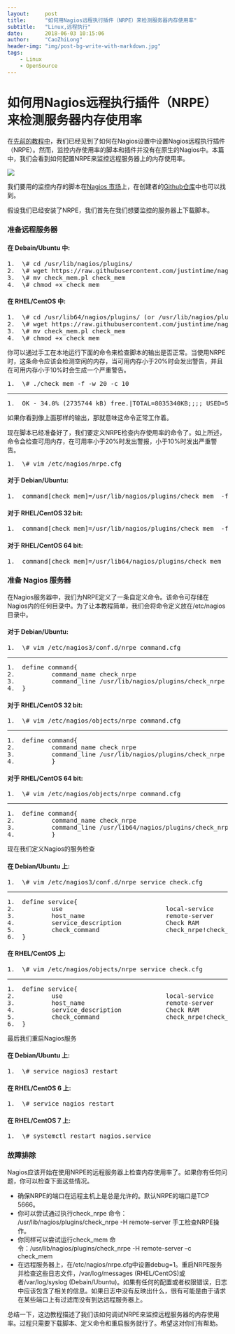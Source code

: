 ```yaml
---
layout:     post
title:      "如何用Nagios远程执行插件（NRPE）来检测服务器内存使用率"
subtitle:   "Linux,远程执行"
date:       2018-06-03 10:15:06
author:     "CaoZhiLong"
header-img: "img/post-bg-write-with-markdown.jpg"
tags:
    - Linux
    - OpenSource
---
```



# 如何用Nagios远程执行插件（NRPE）来检测服务器内存使用率


在[先前的教程中](http://linux.cn/article-4101-1.html)，我们已经见到了如何在Nagios设置中设置Nagios远程执行插件（NRPE）。然而，监控内存使用率的脚本和插件并没有在原生的Nagios中。本篇中，我们会看到如何配置NRPE来监控远程服务器上的内存使用率。

![](https://dn-linuxcn.qbox.me/data/attachment/album/201410/27/225219vev9r9l70rdqtg0o.jpg)

我们要用的监控内存的脚本在[Nagios 市场](http://exchange.nagios.org/directory/Plugins/Operating-Systems/Solaris/check_mem-2Epl/details)上，在创建者的[Github仓库](https://github.com/justintime/nagios-plugins/blob/master/check_mem/check_mem.pl)中也可以找到。

假设我们已经安装了NRPE，我们首先在我们想要监控的服务器上下载脚本。

### 准备远程服务器

#### 在 Debain/Ubuntu 中:

<pre class="prettyprint linenums prettyprinted" style="">
1.  \# cd /usr/lib/nagios/plugins/
2.  \# wget https://raw.githubusercontent.com/justintime/nagios-plugins/master/check_mem/check_mem.pl
3.  \# mv check_mem.pl check_mem
4.  \# chmod +x check_mem 
</pre>

#### 在 RHEL/CentOS 中:

<pre class="prettyprint linenums prettyprinted" style="">
1.  \# cd /usr/lib64/nagios/plugins/ (or /usr/lib/nagios/plugins/ for 32-bit)
2.  \# wget https://raw.githubusercontent.com/justintime/nagios-plugins/master/check_mem/check_mem.pl
3.  \# mv check_mem.pl check_mem
4.  \# chmod +x check_mem
</pre>

你可以通过手工在本地运行下面的命令来检查脚本的输出是否正常。当使用NRPE时，这条命令应该会检测空闲的内存，当可用内存小于20%时会发出警告，并且在可用内存小于10%时会生成一个严重警告。

<pre class="prettyprint linenums prettyprinted" style="">
1.  \# ./check_mem -f -w 20 -c 10 
</pre>

---

<pre class="prettyprint linenums prettyprinted" style="">
1.  OK - 34.0% (2735744 kB) free.|TOTAL=8035340KB;;;; USED=5299596KB;6428272;7231806;; FREE=2735744KB;;;; CACHES=2703504KB;;;;
</pre>

如果你看到像上面那样的输出，那就意味这命令正常工作着。

现在脚本已经准备好了，我们要定义NRPE检查内存使用率的命令了。如上所述，命令会检查可用内存，在可用率小于20%时发出警报，小于10%时发出严重警告。

<pre class="prettyprint linenums prettyprinted" style="">
1.  \# vim /etc/nagios/nrpe.cfg 
</pre>

#### 对于 Debian/Ubuntu:

<pre class="prettyprint linenums prettyprinted" style="">
1.  command[check_mem]=/usr/lib/nagios/plugins/check_mem  -f -w 20 -c 10
</pre>

#### 对于 RHEL/CentOS 32 bit:

<pre class="prettyprint linenums prettyprinted" style="">
1.  command[check_mem]=/usr/lib/nagios/plugins/check_mem  -f -w 20 -c 10
</pre>

#### 对于 RHEL/CentOS 64 bit:

<pre class="prettyprint linenums prettyprinted" style="">
1.  command[check_mem]=/usr/lib64/nagios/plugins/check_mem  -f -w 20 -c 10
</pre>

### 准备 Nagios 服务器

在Nagios服务器中，我们为NRPE定义了一条自定义命令。该命令可存储在Nagios内的任何目录中。为了让本教程简单，我们会将命令定义放在/etc/nagios目录中。

#### 对于 Debian/Ubuntu:

<pre class="prettyprint linenums prettyprinted" style="">
1.  \# vim /etc/nagios3/conf.d/nrpe_command.cfg 
</pre>

---

<pre class="prettyprint linenums prettyprinted" style="">
1.  define command{
2.          command_name check_nrpe
3.          command_line /usr/lib/nagios/plugins/check_nrpe -H '$HOSTADDRESS$'  -c '$ARG1$'
4.  }
</pre>

#### 对于 RHEL/CentOS 32 bit:

<pre class="prettyprint linenums prettyprinted" style="">
1.  \# vim /etc/nagios/objects/nrpe_command.cfg 
</pre>

---

<pre class="prettyprint linenums prettyprinted" style="">
1.  define command{
2.          command_name check_nrpe
3.          command_line /usr/lib/nagios/plugins/check_nrpe -H $HOSTADDRESS$ -c $ARG1$
4.          }
</pre>

#### 对于 RHEL/CentOS 64 bit:

<pre class="prettyprint linenums prettyprinted" style="">
1.  \# vim /etc/nagios/objects/nrpe_command.cfg 
</pre>

---

<pre class="prettyprint linenums prettyprinted" style="">
1.  define command{
2.          command_name check_nrpe
3.          command_line /usr/lib64/nagios/plugins/check_nrpe -H $HOSTADDRESS$ -c $ARG1$
4.          }
</pre>

现在我们定义Nagios的服务检查

#### 在 Debian/Ubuntu 上:

<pre class="prettyprint linenums prettyprinted" style="">
1.  \# vim /etc/nagios3/conf.d/nrpe_service_check.cfg 
</pre>

---

<pre class="prettyprint linenums prettyprinted" style="">
1.  define service{
2.          use                            local-service
3.          host_name                      remote-server
4.          service_description            Check RAM
5.          check_command                  check_nrpe!check_mem
6.  }
</pre>

#### 在 RHEL/CentOS 上:

<pre class="prettyprint linenums prettyprinted" style="">
1.  \# vim /etc/nagios/objects/nrpe_service_check.cfg 
</pre>

---

<pre class="prettyprint linenums prettyprinted" style="">
1.  define service{
2.          use                            local-service
3.          host_name                      remote-server
4.          service_description            Check RAM
5.          check_command                  check_nrpe!check_mem
6.  }
</pre>

最后我们重启Nagios服务

#### 在 Debian/Ubuntu 上:

<pre class="prettyprint linenums prettyprinted" style="">
1.  \# service nagios3 restart 
</pre>

#### 在 RHEL/CentOS 6 上:

<pre class="prettyprint linenums prettyprinted" style="">
1.  \# service nagios restart 
</pre>

#### 在 RHEL/CentOS 7 上:

<pre class="prettyprint linenums prettyprinted" style="">
1.  \# systemctl restart nagios.service 
</pre>

### 故障排除

Nagios应该开始在使用NRPE的远程服务器上检查内存使用率了。如果你有任何问题，你可以检查下面这些情况。

* 确保NRPE的端口在远程主机上是总是允许的。默认NRPE的端口是TCP 5666。
* 你可以尝试通过执行check_nrpe 命令： /usr/lib/nagios/plugins/check_nrpe -H remote-server 手工检查NRPE操作。
* 你同样可以尝试运行check_mem 命令：/usr/lib/nagios/plugins/check_nrpe -H remote-server –c check_mem
* 在远程服务器上，在/etc/nagios/nrpe.cfg中设置debug=1。重启NRPE服务并检查这些日志文件，/var/log/messages (RHEL/CentOS)或者/var/log/syslog (Debain/Ubuntu)。如果有任何的配置或者权限错误，日志中应该包含了相关的信息。如果日志中没有反映出什么，很有可能是由于请求在某些端口上有过滤而没有到达远程服务器上。

总结一下，这边教程描述了我们该如何调试NRPE来监控远程服务器的内存使用率。过程只需要下载脚本、定义命令和重启服务就行了。希望这对你们有帮助。
